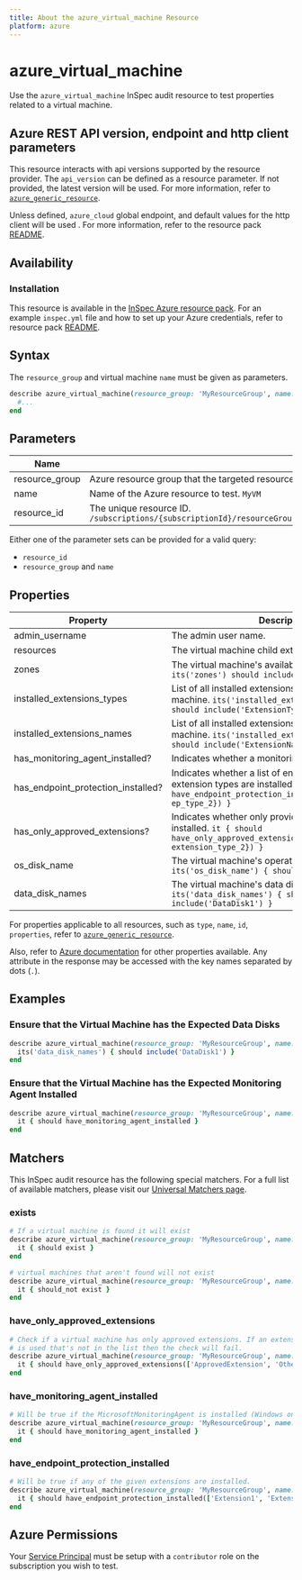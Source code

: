 ```yaml
---
title: About the azure_virtual_machine Resource
platform: azure
---
```


# azure_virtual_machine

Use the `azure_virtual_machine` InSpec audit resource to test properties related to a virtual machine.

## Azure REST API version, endpoint and http client parameters

This resource interacts with api versions supported by the resource provider.
The `api_version` can be defined as a resource parameter.
If not provided, the latest version will be used.
For more information, refer to [`azure_generic_resource`](azure_generic_resource.md).

Unless defined, `azure_cloud` global endpoint, and default values for the http client will be used .
For more information, refer to the resource pack [README](../../README.md). 

## Availability

### Installation

This resource is available in the [InSpec Azure resource pack](https://github.com/inspec/inspec-azure). 
For an example `inspec.yml` file and how to set up your Azure credentials, refer to resource pack [README](../../README.md#Service-Principal).

## Syntax

The `resource_group` and virtual machine `name` must be given as parameters.
```ruby
describe azure_virtual_machine(resource_group: 'MyResourceGroup', name: 'MyVmName') do
  #...
end
```
## Parameters

| Name                           | Description                                                                      |
|--------------------------------|----------------------------------------------------------------------------------|
| resource_group                 | Azure resource group that the targeted resource resides in. `MyResourceGroup`    |
| name                           | Name of the Azure resource to test. `MyVM`                                       |
| resource_id                    | The unique resource ID. `/subscriptions/{subscriptionId}/resourceGroups/{resourceGroup}/providers/Microsoft.Compute/virtualMachines/{vmName}` |

Either one of the parameter sets can be provided for a valid query:
- `resource_id`
- `resource_group` and `name`

## Properties

| Property                              | Description |
|---------------------------------------|-------------|
| admin_username                        | The admin user name. |
| resources                             | The virtual machine child extension resources. |
| zones                                 | The virtual machine's availability zones. `its('zones') should include('zone1', 'zone2')` |
| installed_extensions_types            | List of all installed extensions' types for the virtual machine. `its('installed_extensions_types') { should include('ExtensionType') }` |
| installed_extensions_names            | List of all installed extensions' names for the virtual machine. `its('installed_extensions_names') { should include('ExtensionName') }` |
| has_monitoring_agent_installed?       | Indicates whether a monitoring agent is installed. |
| has_endpoint_protection_installed?    | Indicates whether a list of endpoint protection extension types are installed. `it { should have_endpoint_protection_installed(%w{ep_type_1 ep_type_2}) }` |
| has_only_approved_extensions?         | Indicates whether only provided extension types are installed. `it { should have_only_approved_extensions(%w{extension_type_1 extension_type_2}) }` |
| os_disk_name                          | The virtual machine's operating system disk name. `its('os_disk_name') { should cmp 'OsDiskName' }` |
| data_disk_names                       | The virtual machine's data disk names. `its('data_disk_names') { should include('DataDisk1') }` |

For properties applicable to all resources, such as `type`, `name`, `id`, `properties`, refer to [`azure_generic_resource`](azure_generic_resource.md#properties).

Also, refer to [Azure documentation](https://docs.microsoft.com/en-us/rest/api/compute/virtualmachines/get#virtualmachine) for other properties available. 
Any attribute in the response may be accessed with the key names separated by dots (`.`).


## Examples

### Ensure that the Virtual Machine has the Expected Data Disks
```ruby
describe azure_virtual_machine(resource_group: 'MyResourceGroup', name: 'MyVmName') do
  its('data_disk_names') { should include('DataDisk1') }
end
```
### Ensure that the Virtual Machine has the Expected Monitoring Agent Installed
```ruby
describe azure_virtual_machine(resource_group: 'MyResourceGroup', name: 'MyVmName') do
  it { should have_monitoring_agent_installed }
end
```
## Matchers

This InSpec audit resource has the following special matchers. For a full list of available matchers, please visit our [Universal Matchers page](/inspec/matchers/).

### exists
```ruby
# If a virtual machine is found it will exist
describe azure_virtual_machine(resource_group: 'MyResourceGroup', name: 'MyVmName') do
  it { should exist }
end

# virtual machines that aren't found will not exist
describe azure_virtual_machine(resource_group: 'MyResourceGroup', name: 'DoesNotExist') do
  it { should_not exist }
end
```
### have_only_approved_extensions
```ruby
# Check if a virtual machine has only approved extensions. If an extension
# is used that's not in the list then the check will fail.
describe azure_virtual_machine(resource_group: 'MyResourceGroup', name: 'MyVmName') do
  it { should have_only_approved_extensions(['ApprovedExtension', 'OtherApprovedExtensions']) }
end
```
### have_monitoring_agent_installed
```ruby
# Will be true if the MicrosoftMonitoringAgent is installed (Windows only)
describe azure_virtual_machine(resource_group: 'MyResourceGroup', name: 'MyVmName') do
  it { should have_monitoring_agent_installed }
end
```
### have_endpoint_protection_installed
```ruby
# Will be true if any of the given extensions are installed.
describe azure_virtual_machine(resource_group: 'MyResourceGroup', name: 'MyVmName') do
  it { should have_endpoint_protection_installed(['Extension1', 'Extension2']) }
end
```
## Azure Permissions

Your [Service Principal](https://docs.microsoft.com/en-us/azure/azure-resource-manager/resource-group-create-service-principal-portal) must be setup with a `contributor` role on the subscription you wish to test.
